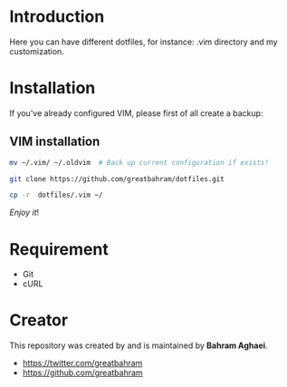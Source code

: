 # Introduction

Here you can have different dotfiles, for instance: .vim directory and my customization.

# Installation

If you've already configured VIM, please first of all create a backup:

## VIM installation

```bash
mv ~/.vim/ ~/.oldvim  # Back up current configuration if exists!

git clone https://github.com/greatbahram/dotfiles.git

cp -r  dotfiles/.vim ~/
```

*Enjoy it*!

# Requirement

* Git
* cURL

# Creator

This repository was created by and is maintained by **Bahram Aghaei**.

* https://twitter.com/greatbahram
* https://github.com/greatbahram
